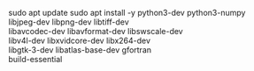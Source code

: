 sudo apt update
sudo apt install -y python3-dev python3-numpy \
    libjpeg-dev libpng-dev libtiff-dev \
    libavcodec-dev libavformat-dev libswscale-dev \
    libv4l-dev libxvidcore-dev libx264-dev \
    libgtk-3-dev libatlas-base-dev gfortran \
    build-essential

